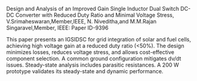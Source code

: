 Design and Analysis of an Improved Gain Single Inductor Dual Switch DC-DC Converter with Reduced Duty Ratio and Minimal Voltage Stress, V.Srimaheswaran,Member,IEEE, N. Niveditha,and M.M.Rajan Singaravel,Member, IEEE: Paper ID-9396 

This paper presents an IGSIDSC for grid integration of solar and fuel cells, achieving high voltage gain at a reduced duty ratio (<50%). The design minimizes losses, reduces voltage stress, and allows cost-effective component selection. A common ground configuration mitigates dv/dt issues. Steady-state analysis includes parasitic resistances. A 200 W prototype validates its steady-state and dynamic performance.

